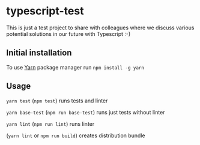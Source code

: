 # typescript-test
This is just a test project to share with colleagues where we discuss various potential solutions in our future with Typescript :-)

## Initial installation

To use [Yarn](https://yarnpkg.com) package manager run `npm install -g yarn`


## Usage

`yarn test` (`npm test`) runs tests and linter

`yarn base-test` (`npm run base-test`) runs just tests without linter

`yarn lint` (`npm run lint`) runs linter

(`yarn lint` or `npm run build`) creates distribution bundle
